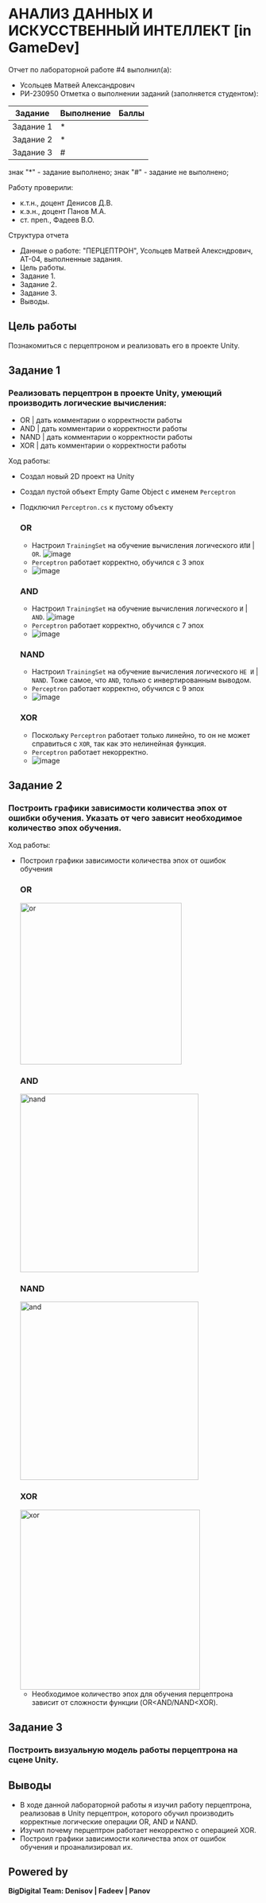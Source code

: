 # АНАЛИЗ ДАННЫХ И ИСКУССТВЕННЫЙ ИНТЕЛЛЕКТ [in GameDev]
Отчет по лабораторной работе #4 выполнил(а):
- Усольцев Матвей Александрович
- РИ-230950
Отметка о выполнении заданий (заполняется студентом):

| Задание | Выполнение | Баллы |
| ------ | ------ | ------ |
| Задание 1 | * |  |
| Задание 2 | * |  |
| Задание 3 | # |  |

знак "*" - задание выполнено; знак "#" - задание не выполнено;

Работу проверили:
- к.т.н., доцент Денисов Д.В.
- к.э.н., доцент Панов М.А.
- ст. преп., Фадеев В.О.

Структура отчета

- Данные о работе: "ПЕРЦЕПТРОН", Усольцев Матвей Алексндрович, АТ-04, выполненные задания.
- Цель работы.
- Задание 1.
- Задание 2.
- Задание 3.
- Выводы.

## Цель работы
Познакомиться с перцептроном и реализовать его в проекте Unity.

## Задание 1
### Реализовать перцептрон в проекте Unity, умеющий производить логические вычисления:
- OR | дать комментарии о корректности работы
- AND | дать комментарии о корректности работы
- NAND | дать комментарии о корректности работы
- XOR | дать комментарии о корректности работы

Ход работы:
- Создал новый 2D проект на Unity
- Создал пустой объект Empty Game Object с именем `Perceptron`
- Подключил `Perceptron.cs` к пустому объекту

  ### OR
  - Настроил `TrainingSet` на обучение вычисления логического `ИЛИ` | `OR`.
    ![image](https://github.com/user-attachments/assets/640dae8c-16df-4f57-b3bb-6a74d9666d02)
  - `Perceptron` работает корректно, обучился с 3 эпох
  - ![image](https://github.com/user-attachments/assets/0f6e8220-1f51-499b-afbc-a497b8a32a30)


  ### AND
  - Настроил `TrainingSet` на обучение вычисления логического `И` | `AND`.
    ![image](https://github.com/user-attachments/assets/80345f6f-f971-4d17-80db-88d25e309e76)
  - `Perceptron` работает корректно, обучился с 7 эпох
  - ![image](https://github.com/user-attachments/assets/0b113ffb-2582-4a04-a8e3-5784b88d589b)


  ### NAND
  - Настроил `TrainingSet` на обучение вычисления логического `НЕ И` | `NAND`. Тоже самое, что `AND`, только с инвертированным выводом.
  - `Perceptron` работает корректно, обучился с 9 эпох
  - ![image](https://github.com/user-attachments/assets/d65be715-330c-4515-9a83-7cc326a6a71f)

  ### XOR
  - Поскольку `Perceptron` работает только линейно, то он не может справиться с `XOR`, так как это нелинейная функция.
  - `Perceptron` работает некорректно.
  - ![image](https://github.com/user-attachments/assets/d608ad48-15ae-4005-8b0d-557a9a44d71f)
    


## Задание 2
### Построить графики зависимости количества эпох от ошибки  обучения. Указать от чего зависит необходимое количество эпох обучения.

Ход работы:
- Построил графики зависимости количества эпох от ошибок обучения
  ### OR
  <img width="325" alt="or" src="https://github.com/user-attachments/assets/ec789003-5a3a-44da-9416-f98eb6da77b4" />

  ### AND
  <img width="359" alt="nand" src="https://github.com/user-attachments/assets/e41ceda5-d996-4b01-be05-065e9da4e405" />

  ### NAND
  <img width="359" alt="and" src="https://github.com/user-attachments/assets/3dae64c9-1f78-4fe6-a06e-b97a55904e32" />

  ### XOR
  <img width="362" alt="xor" src="https://github.com/user-attachments/assets/71fe5fac-6296-4cc2-83a5-24a596173b7e" />

  - Необходимое количество эпох для обучения перцептрона зависит от сложности функции (OR<AND/NAND<XOR). 

## Задание 3
### Построить визуальную модель работы перцептрона на сцене Unity.

## Выводы
- В ходе данной лабораторной работы я изучил работу перцептрона, реализовав в Unity перцептрон, которого обучил производить корректные логические операции OR, AND и NAND. 
- Изучил почему перцептрон работает некорректно с операцией XOR.
- Построил графики зависимости количества эпох от ошибок обучения и проанализировал их.

## Powered by

**BigDigital Team: Denisov | Fadeev | Panov**
